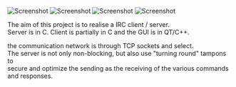 ![Screenshot](http://git.aksels.me/academic/my-irc/raw/master/screenshot/connect.png)
![Screenshot](http://git.aksels.me/academic/my-irc/raw/master/screenshot/1client.png)
![Screenshot](http://git.aksels.me/academic/my-irc/raw/master/screenshot/2client.png)
![Screenshot](http://git.aksels.me/academic/my-irc/raw/master/screenshot/end.png)

The aim of this project is to realise a IRC client / server.  
Server is in C.
Client is partially in C and the GUI is in QT/C++.  


the communication network is through TCP sockets and select.  
The server is not only non-blocking, but also use "turning round" tampons to  
secure and optimize the sending as the receiving of the various commands and responses.